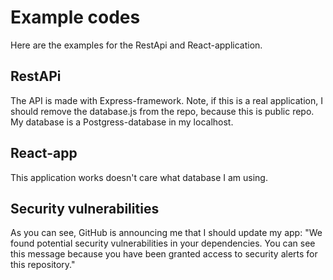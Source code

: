 # Example codes
Here are the examples for the RestApi and React-application.

## RestAPi
The API is made with Express-framework. Note, if this is a real application, I should remove the database.js from the repo, because this is public repo.
My database is a Postgress-database in my localhost.

## React-app
This application works doesn't care what database I am using.

## Security vulnerabilities
As you can see, GitHub is announcing me that I should update my app:
"We found potential security vulnerabilities in your dependencies.
You can see this message because you have been granted access to security alerts for this repository."